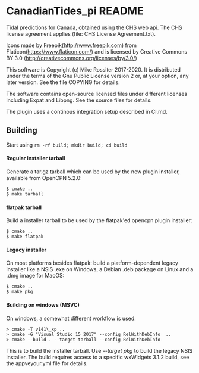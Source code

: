# CanadianTides\_pi README

Tidal predictions for Canada, obtained using the CHS web api.
The CHS license agreement applies (file: CHS License Agreement.txt).

Icons made by Freepik(http://www.freepik.com) from Flaticon(https://www.flaticon.com/) and is licensed by Creative Commons BY 3.0 (http://creativecommons.org/licenses/by/3.0/)

This software is Copyright (c) Mike Rossiter 2017-2020. It is distributed under the terms of the Gnu Public License version 2 or, at your option, any later version. See the file COPYING for details.

The software contains open-source licensed files under different licenses including Expat and Libpng. See the source files for details.

The plugin uses a continous integration setup described in CI.md.

## Building

Start using  `rm -rf build; mkdir build; cd build`

#### Regular installer tarball

Generate a tar.gz tarball which can be used by the new plugin installer,
available from OpenCPN 5.2.0: 

    $ cmake ..
    $ make tarball           

#### flatpak tarball

Build a installer tarball to be used by the flatpak'ed opencpn plugin 
installer:

    $ cmake ..
    $ make flatpak

#### Legacy installer 

On most platforms besides flatpak: build a platform-dependent legacy
installer like a NSIS .exe on Windows, a Debian .deb package on Linux
and a .dmg image for MacOS:

    $ cmake ..
    $ make pkg

#### Building on windows (MSVC)
On windows, a somewhat different workflow is used:

    > cmake -T v141\_xp ..
    > cmake -G "Visual Studio 15 2017" --config RelWithDebInfo  ..
    > cmake --build . --target tarball --config RelWithDebInfo

This is to build the installer tarball. Use _--target pkg_ to build the
legacy NSIS installer. The build requires access to a specific wxWidgets
3.1.2 build, see the appveyour.yml file for details.

